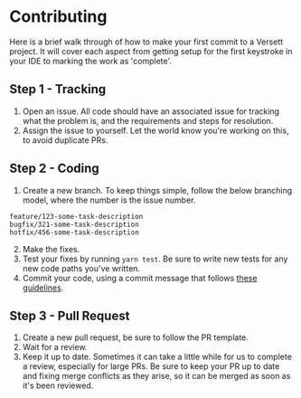 # Contributing

Here is a brief walk through of how to make your first commit to a Versett project. It will cover each aspect from getting setup for the first keystroke in your IDE to marking the work as 'complete'.

## Step 1 - Tracking

1.  Open an issue. All code should have an associated issue for tracking what the problem is, and the requirements and steps for resolution.
2.  Assign the issue to yourself. Let the world know you're working on this, to avoid duplicate PRs.

## Step 2 - Coding

1.  Create a new branch. To keep things simple, follow the below branching model, where the number is the issue number.

```
feature/123-some-task-description
bugfix/321-some-task-description
hotfix/456-some-task-description
```

2.  Make the fixes.
3.  Test your fixes by running `yarn test`. Be sure to write new tests for any new code paths you've written.
4.  Commit your code, using a commit message that follows [these guidelines](https://github.com/conventional-changelog-archived-repos/conventional-changelog-angular/blob/master/convention.md).

## Step 3 - Pull Request

1.  Create a new pull request, be sure to follow the PR template.
2.  Wait for a review.
3.  Keep it up to date. Sometimes it can take a little while for us to complete a review, especially for large PRs. Be sure to keep your PR up to date and fixing merge conflicts as they arise, so it can be merged as soon as it's been reviewed.
